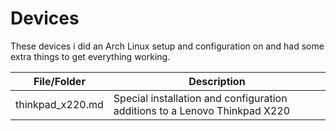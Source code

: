 # Devices

These devices i did an Arch Linux setup and configuration on and had some extra things to get everything working.

| File/Folder      | Description                                                                |
| ---------------- | -------------------------------------------------------------------------- |
| thinkpad_x220.md | Special installation and configuration additions to a Lenovo Thinkpad X220 |
